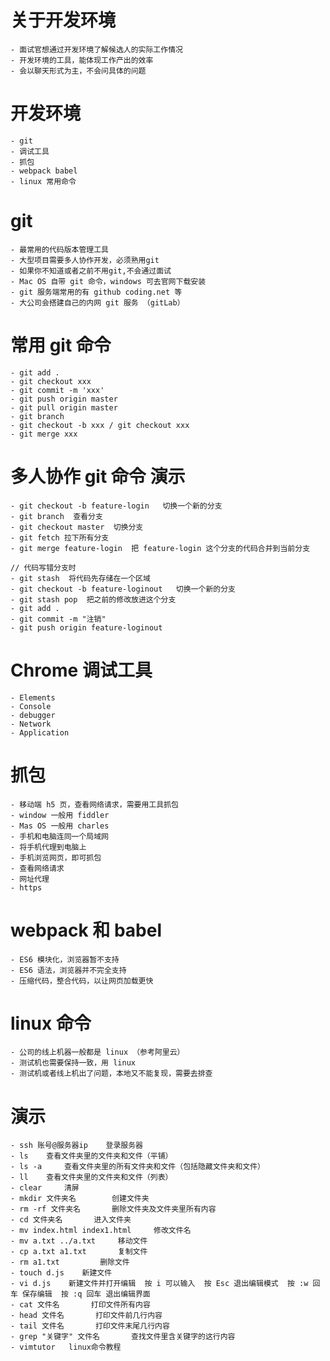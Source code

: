 # 关于开发环境
    - 面试官想通过开发环境了解候选人的实际工作情况
    - 开发环境的工具，能体现工作产出的效率
    - 会以聊天形式为主，不会问具体的问题

# 开发环境
    - git
    - 调试工具
    - 抓包
    - webpack babel
    - linux 常用命令

# git
    - 最常用的代码版本管理工具
    - 大型项目需要多人协作开发，必须熟用git
    - 如果你不知道或者之前不用git,不会通过面试
    - Mac OS 自带 git 命令，windows 可去官网下载安装
    - git 服务端常用的有 github coding.net 等
    - 大公司会搭建自己的内网 git 服务 （gitLab）

# 常用 git 命令
    - git add .
    - git checkout xxx
    - git commit -m 'xxx'
    - git push origin master
    - git pull origin master
    - git branch
    - git checkout -b xxx / git checkout xxx
    - git merge xxx

# 多人协作 git 命令 演示
    - git checkout -b feature-login   切换一个新的分支
    - git branch  查看分支
    - git checkout master  切换分支
    - git fetch 拉下所有分支
    - git merge feature-login  把 feature-login 这个分支的代码合并到当前分支

    // 代码写错分支时
    - git stash  将代码先存储在一个区域
    - git checkout -b feature-loginout   切换一个新的分支
    - git stash pop  把之前的修改放进这个分支
    - git add .
    - git commit -m "注销"
    - git push origin feature-loginout

# Chrome 调试工具
    - Elements
    - Console
    - debugger
    - Network
    - Application

# 抓包
    - 移动端 h5 页，查看网络请求，需要用工具抓包
    - window 一般用 fiddler
    - Mas OS 一般用 charles
    - 手机和电脑连同一个局域网
    - 将手机代理到电脑上
    - 手机浏览网页，即可抓包
    - 查看网络请求
    - 网址代理
    - https

# webpack 和 babel
    - ES6 模块化，浏览器暂不支持
    - ES6 语法，浏览器并不完全支持
    - 压缩代码，整合代码，以让网页加载更快

# linux 命令
    - 公司的线上机器一般都是 linux （参考阿里云）
    - 测试机也需要保持一致，用 linux
    - 测试机或者线上机出了问题，本地又不能复现，需要去排查

# 演示
    - ssh 账号@服务器ip    登录服务器
    - ls    查看文件夹里的文件夹和文件（平铺）
    - ls -a     查看文件夹里的所有文件夹和文件（包括隐藏文件夹和文件）
    - ll    查看文件夹里的文件夹和文件（列表）
    - clear     清屏
    - mkdir 文件夹名        创建文件夹
    - rm -rf 文件夹名       删除文件夹及文件夹里所有内容
    - cd 文件夹名       进入文件夹
    - mv index.html index1.html     修改文件名
    - mv a.txt ../a.txt     移动文件
    - cp a.txt a1.txt       复制文件
    - rm a1.txt         删除文件
    - touch d.js    新建文件
    - vi d.js    新建文件并打开编辑  按 i 可以输入  按 Esc 退出编辑模式  按 :w 回车 保存编辑  按 :q 回车 退出编辑界面
    - cat 文件名       打印文件所有内容
    - head 文件名       打印文件前几行内容
    - tail 文件名       打印文件末尾几行内容
    - grep "关键字" 文件名       查找文件里含关键字的这行内容
    - vimtutor   linux命令教程
